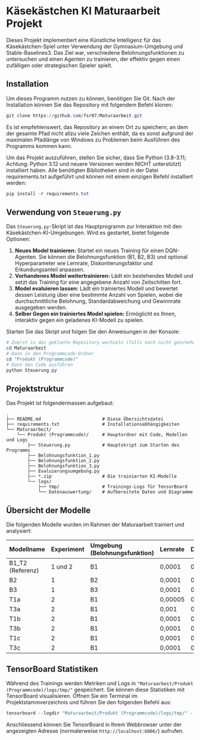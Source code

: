 # Käsekästchen KI Maturaarbeit Projekt

Dieses Projekt implementiert eine Künstliche Intelligenz für das Käsekästchen-Spiel unter Verwendung der Gymnasium-Umgebung und Stable-Baselines3. Das Ziel war, verschiedene Belohnungsfunktionen zu untersuchen und einen Agenten zu trainieren, der effektiv gegen einen zufälligen oder strategischen Spieler spielt.

## Installation

Um dieses Programm nutzen zu können, benötigen Sie Git. Nach der Installation können Sie das Repository mit folgendem Befehl klonen:

```PowerShell
git clone https://github.com/fsr07/Maturaarbeit.git
```

Es ist empfehlenswert, das Repository an einem Ort zu speichern, an dem der gesamte Pfad nicht allzu viele Zeichen enthält, da es sonst aufgrund der maximalen Pfadlänge von Windows zu Problemen beim Ausführen des Programms kommen kann.

Um das Projekt auszuführen, stellen Sie sicher, dass Sie Python (3.8-3.11; Achtung: Python 3.12 und neuere Versionen werden NICHT unterstützt) installiert haben. Alle benötigten Bibliotheken sind in der Datei requirements.txt aufgeführt und können mit einem einzigen Befehl installiert werden:

```PowerShell
pip install -r requirements.txt
```

## Verwendung von `Steuerung.py`

Das `Steuerung.py`-Skript ist das Hauptprogramm zur Interaktion mit den Käsekästchen-KI-Umgebungen. Wird es gestartet, bietet folgende Optionen:

1.  **Neues Model trainieren:** Startet ein neues Training für einen DQN-Agenten. Sie können die Belohnungsfunktion (B1, B2, B3) und optional Hyperparameter wie Lernrate, Diskontierungsfaktor und Erkundungsanteil anpassen.
2.  **Vorhandenes Model weitertrainieren:** Lädt ein bestehendes Modell und setzt das Training für eine angegebene Anzahl von Zeitschitten fort.
3.  **Model evaluieren lassen:** Lädt ein trainiertes Modell und bewertet dessen Leistung über eine bestimmte Anzahl von Spielen, wobei die durchschnittliche Belohnung, Standardabweichung und Gewinnrate ausgegeben werden.
4.  **Selber Gegen ein trainiertes Model spielen:** Ermöglicht es Ihnen, interaktiv gegen ein geladenes KI-Modell zu spielen.

Starten Sie das Skript und folgen Sie den Anweisungen in der Konsole:

```PowerShell
# Zuerst in das geklonte Repository wechseln (falls noch nicht geschehen)
cd Maturaarbeit
# Dann in den Programmcode-Ordner
cd "Produkt (Programmcode)"
# Dann den Code ausführen
python Steuerung.py
```

## Projektstruktur

Das Projekt ist folgendermassen aufgebaut:

```
.
├── README.md                       # Diese Übersichtsdatei
├── requirements.txt                # Installationsabhängigkeiten
└── Maturaarbeit/
    └── Produkt (Programmcode)/     # Hauptordner mit Code, Modellen und Logs
        ├── Steuerung.py            # Hauptskript zum Starten des Programms
        ├── Belohnungsfunktion_1.py
        ├── Belohnungsfunktion_2.py
        ├── Belohnungsfunktion_3.py
        ├── Evaluierungsumgebung.py
        ├── *.zip                   # Die trainierten KI-Modelle
        └── logs/
            ├── tmp/                # Trainings-Logs für TensorBoard
            └── Datenauswertung/    # Aufbereitete Daten und Diagramme
```

## Übersicht der Modelle

Die folgenden Modelle wurden im Rahmen der Maturaarbeit trainiert und analysiert:

| Modellname | Experiment | Umgebung (Belohnungsfunktion) | Lernrate | Diskontierungsfaktor | Explorationsphasenanteil |
| :--- | :--- | :--- | :--- | :--- | :--- |
| B1_T2 (Referenz) | 1 und 2 | B1 | 0,0001 | 0,99 | 0,1 |
| B2 | 1 | B2 | 0,0001 | 0,99 | 0,1 |
| B3 | 1 | B3 | 0,0001 | 0,99 | 0,1 |
| T1a | 2 | B1 | 0,00005 | 0,99 | 0,1 |
| T3a | 2 | B1 | 0,001 | 0,99 | 0,1 |
| T1b | 2 | B1 | 0,0001 | 0,9 | 0,1 |
| T3b | 2 | B1 | 0,0001 | 0,999 | 0,1 |
| T1c | 2 | B1 | 0,0001 | 0,99 | 0,05 |
| T3c | 2 | B1 | 0,0001 | 0,99 | 0,25 |

## TensorBoard Statistiken

Während des Trainings werden Metriken und Logs in `"Maturaarbeit/Produkt (Programmcode)/logs/tmp/"` gespeichert. Sie können diese Statistiken mit TensorBoard visualisieren. Öffnen Sie ein Terminal im Projektstammverzeichnis und führen Sie den folgenden Befehl aus:

```PowerShell
tensorboard --logdir "Maturaarbeit/Produkt (Programmcode)/logs/tmp/" --reload_interval 30
```

Anschliessend können Sie TensorBoard in Ihrem Webbrowser unter der angezeigten Adresse (normalerweise `http://localhost:6006/`) aufrufen.